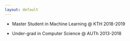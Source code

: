 ```yaml
---
layout: default
---
```


- Master Student in Machine Learning @ KTH 2018-2019

- Under-grad in Computer Science @ AUTh 2013-2018